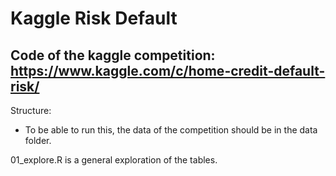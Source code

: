 # Kaggle Risk Default


## Code of the kaggle competition: https://www.kaggle.com/c/home-credit-default-risk/


Structure:
 - To be able to run this, the data of the competition should be in the data folder.

01_explore.R is a general exploration of the tables.
